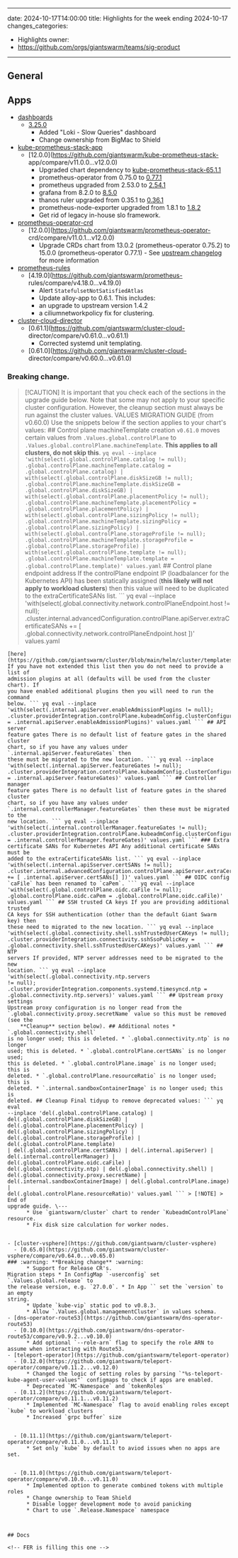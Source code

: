 
---
date: 2024-10-17T14:00:00
title: Highlights for the week ending 2024-10-17
changes_categories:
  - Highlights
owner:
  - https://github.com/orgs/giantswarm/teams/sig-product
---

## General

<!-- This where BREAKING CHANGES ARE HIGHLIGHTED -->

## Apps

- [dashboards](https://github.com/giantswarm/dashboards) 
  - [3.25.0](https://github.com/giantswarm/dashboards/compare/v3.24.0...v3.25.0)
      * Added "Loki - Slow Queries" dashboard
      * Change ownership from BigMac to Shield
- [kube-prometheus-stack-app](https://github.com/giantswarm/kube-prometheus-stack-app) 
  - [12.0.0](https://github.com/giantswarm/kube-prometheus-stack-
app/compare/v11.0.0...v12.0.0) 
      * Upgraded chart dependency to [kube-prometheus-stack-65.1.1](https://github.com/prometheus-community/helm-charts/releases/tag/kube-prometheus-stack-65.1.1)
      * prometheus-operator from 0.75.0 to [0.77.1](https://github.com/prometheus-operator/prometheus-operator/releases/tag/v0.77.1)
      * prometheus upgraded from 2.53.0 to [2.54.1](https://github.com/prometheus/prometheus/releases/tag/v2.54.1)
      * grafana from 8.2.0 to [8.5.0](https://github.com/grafana/helm-charts/releases/tag/grafana-8.5.0)
      * thanos ruler upgraded from 0.35.1 to [0.36.1](https://github.com/thanos-io/thanos/releases/tag/v0.36.1)
      * prometheus-node-exporter upgraded from 1.8.1 to [1.8.2](https://github.com/prometheus/node_exporter/releases/tag/v1.8.2)
      * Get rid of legacy in-house slo framework.
- [prometheus-operator-crd](https://github.com/giantswarm/prometheus-operator-crd) 
  - [12.0.0](https://github.com/giantswarm/prometheus-operator-
crd/compare/v11.0.1...v12.0.0) 
      * Upgrade CRDs chart from 13.0.2 (prometheus-operator 0.75.2) to 15.0.0 (prometheus-operator 0.77.1) - See [upstream changelog](https://github.com/prometheus-operator/prometheus-operator/blob/main/CHANGELOG.md#0771--2024-09-25) for more information
- [prometheus-rules](https://github.com/giantswarm/prometheus-rules) 
  - [4.19.0](https://github.com/giantswarm/prometheus-
rules/compare/v4.18.0...v4.19.0) 
      * Alert `StatefulsetNotSatisfiedAtlas`
      * Update alloy-app to 0.6.1. This includes:
      * an upgrade to upstream version 1.4.2
      * a ciliumnetworkpolicy fix for clustering.
- [cluster-cloud-director](https://github.com/giantswarm/cluster-cloud-director) 
  - [0.61.1](https://github.com/giantswarm/cluster-cloud-
director/compare/v0.61.0...v0.61.1) 
      * Corrected systemd unit templating.
  - [0.61.0](https://github.com/giantswarm/cluster-cloud-
director/compare/v0.60.0...v0.61.0) 
### **Breaking change**.
> [!CAUTION] It is important that you check each of the sections in the
> upgrade guide below. Note that some may not apply to your specific cluster
> configuration. However, the cleanup section must always be run against the
> cluster values.
VALUES MIGRATION GUIDE (from v0.60.0) Use the snippets below if the section
applies to your chart's values: ## Control plane machineTemplate creation
`v0.61.0` moves certain values from `.Values.global.controlPlane` to
`.Values.global.controlPlane.machineTemplate`. **This applies to all clusters,
do not skip this**. ``` yq eval --inplace
'with(select(.global.controlPlane.catalog != null);
.global.controlPlane.machineTemplate.catalog = .global.controlPlane.catalog) |
with(select(.global.controlPlane.diskSizeGB != null);
.global.controlPlane.machineTemplate.diskSizeGB =
.global.controlPlane.diskSizeGB) |
with(select(.global.controlPlane.placementPolicy != null);
.global.controlPlane.machineTemplate.placementPolicy =
.global.controlPlane.placementPolicy) |
with(select(.global.controlPlane.sizingPolicy != null);
.global.controlPlane.machineTemplate.sizingPolicy =
.global.controlPlane.sizingPolicy) |
with(select(.global.controlPlane.storageProfile != null);
.global.controlPlane.machineTemplate.storageProfile =
.global.controlPlane.storageProfile) |
with(select(.global.controlPlane.template != null);
.global.controlPlane.machineTemplate.template =
.global.controlPlane.template)' values.yaml ``` ## Control plane endpoint
address If the controlPlane endpoint IP (loadbalancer for the Kubernetes API)
has been statically assigned (**this likely will not apply to workload
clusters**) then this value will need to be duplicated to the
extraCertificateSANs list. ``` yq eval --inplace
'with(select(.global.connectivity.network.controlPlaneEndpoint.host != null);
.cluster.internal.advancedConfiguration.controlPlane.apiServer.extraCertificateSANs
+= [ .global.connectivity.network.controlPlaneEndpoint.host ])' values.yaml
``` ## API server admission plugins The default list is
[here](https://github.com/giantswarm/cluster/blob/main/helm/cluster/templates/clusterapi/controlplane/_helpers_clusterconfiguration_apiserver.tpl#L104).
If you have not extended this list then you do not need to provide a list of
admission plugins at all (defaults will be used from the cluster chart). If
you have enabled additional plugins then you will need to run the command
below. ``` yq eval --inplace
'with(select(.internal.apiServer.enableAdmissionPlugins != null);
.cluster.providerIntegration.controlPlane.kubeadmConfig.clusterConfiguration.apiServer.additionalAdmissionPlugins
= .internal.apiServer.enableAdmissionPlugins)' values.yaml ``` ## API server
feature gates There is no default list of feature gates in the shared cluster
chart, so if you have any values under `.internal.apiServer.featureGates` then
these must be migrated to the new location. ``` yq eval --inplace
'with(select(.internal.apiServer.featureGates != null);
.cluster.providerIntegration.controlPlane.kubeadmConfig.clusterConfiguration.apiServer.featureGates
= .internal.apiServer.featureGates)' values.yaml ``` ## Controller manager
feature gates There is no default list of feature gates in the shared cluster
chart, so if you have any values under
`.internal.controllerManager.featureGates` then these must be migrated to the
new location. ``` yq eval --inplace
'with(select(.internal.controllerManager.featureGates != null);
.cluster.providerIntegration.controlPlane.kubeadmConfig.clusterConfiguration.controllerManager.featureGates
= .internal.controllerManager.featureGates)' values.yaml ``` ### Extra
certificate SANs for Kubernetes API Any additional certificate SANs must be
added to the extraCertificateSANs list. ``` yq eval --inplace
'with(select(.internal.apiSserver.certSANs != null);
.cluster.internal.advancedConfiguration.controlPlane.apiServer.extraCertificateSANs
+= [ .internal.apiServer.certSANs[] ])' values.yaml ``` ## OIDC config
`caFile` has been renamed to `caPem`. ``` yq eval --inplace
'with(select(.global.controlPlane.oidc.caFile != null);
.global.controlPlane.oidc.caPem = .global.controlPlane.oidc.caFile)'
values.yaml ``` ## SSH trusted CA keys If you are providing additional trusted
CA keys for SSH authentication (other than the default Giant Swarm key) then
these need to migrated to the new location. ``` yq eval --inplace
'with(select(.global.connectivity.shell.sshTrustedUserCAKeys != null);
.cluster.providerIntegration.connectivity.sshSsoPublicKey =
.global.connectivity.shell.sshTrustedUserCAKeys)' values.yaml ``` ## NTP
servers If provided, NTP server addresses need to be migrated to the new
location. ``` yq eval --inplace 'with(select(.global.connectivity.ntp.servers
!= null); .cluster.providerIntegration.components.systemd.timesyncd.ntp =
.global.connectivity.ntp.servers)' values.yaml ``` ## Upstream proxy settings
Upstream proxy configuration is no longer read from the
`.global.connectivity.proxy.secretName` value so this must be removed (see the
    **Cleanup** section below). ## Additional notes * `.global.connectivity.shell`
is no longer used; this is deleted. * `.global.connectivity.ntp` is no longer
used; this is deleted. * `.global.controlPlane.certSANs` is no longer used;
this is deleted. * `.global.controlPlane.image` is no longer used; this is
deleted. * `.global.controlPlane.resourceRatio` is no longer used; this is
deleted. * `.internal.sandboxContainerImage` is no longer used; this is
deleted. ## Cleanup Final tidyup to remove deprecated values: ``` yq eval
--inplace 'del(.global.controlPlane.catalog) |
del(.global.controlPlane.diskSizeGB) |
del(.global.controlPlane.placementPolicy) |
del(.global.controlPlane.sizingPolicy) |
del(.global.controlPlane.storageProfile) | del(.global.controlPlane.template)
| del(.global.controlPlane.certSANs) | del(.internal.apiServer) |
del(.internal.controllerManager) | del(.global.controlPlane.oidc.caFile) |
del(.global.connectivity.ntp) | del(.global.connectivity.shell) |
del(.global.connectivity.proxy.secretName) |
del(.internal.sandboxContainerImage) | del(.global.controlPlane.image) |
del(.global.controlPlane.resourceRatio)' values.yaml ``` > [!NOTE] > End of
upgrade guide. \---
      * Use `giantswarm/cluster` chart to render `KubeadmControlPlane` resource.
      * Fix disk size calculation for worker nodes. 


- [cluster-vsphere](https://github.com/giantswarm/cluster-vsphere) 
  - [0.65.0](https://github.com/giantswarm/cluster-
vsphere/compare/v0.64.0...v0.65.0) 
### :warning: **Breaking change** :warning:
      * Support for Release CR's.
Migration steps * In ConfigMap `-userconfig` set `.Values.global.release` to
the release version, e.g. `27.0.0`. * In App `` set the `version` to an empty
string.
      * Update `kube-vip` static pod to v0.8.3.
      * Allow `.Values.global.managementCluster` in values schema.
- [dns-operator-route53](https://github.com/giantswarm/dns-operator-route53) 
  - [0.10.0](https://github.com/giantswarm/dns-operator-
route53/compare/v0.9.2...v0.10.0) 
      * Add optional `--role-arn` flag to specify the role ARN to assume when interacting with Route53.
- [teleport-operator](https://github.com/giantswarm/teleport-operator) 
  - [0.12.0](https://github.com/giantswarm/teleport-
operator/compare/v0.11.2...v0.12.0) 
      * Changed the logic of setting roles by parsing `"%s-teleport-kube-agent-user-values"` configmaps to check if apps are enabled.
      * Deprecated `MC-Namespace` and `tokenRoles`
  - [0.11.2](https://github.com/giantswarm/teleport-
operator/compare/v0.11.1...v0.11.2) 
      * Implemented `MC-Namespace` flag to avoid enabling roles except `kube` to workload clusters
      * Increased `grpc buffer` size 


  - [0.11.1](https://github.com/giantswarm/teleport-
operator/compare/v0.11.0...v0.11.1) 
      * Set only `kube` by default to aviod issues when no apps are set. 


  - [0.11.0](https://github.com/giantswarm/teleport-
operator/compare/v0.10.0...v0.11.0) 
      * Implemented option to generate combined tokens with multiple roles
      * Change ownership to Team Shield
      * Disable logger development mode to avoid panicking
      * Chart to use `.Release.Namespace` namespace 



## Docs

<!-- FER is filling this one -->
